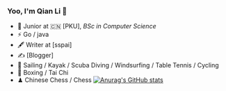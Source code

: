 ### Yoo, I'm Qian Li 👋


- 🍻 Junior at 🇨🇳 [PKU], _BSc in Computer Science_
- ⚡ Go / java
- 🖋 Writer at [sspai]
- ✍️ [Blogger]
- 🏃 Sailing / Kayak / Scuba Diving / Windsurfing / Table Tennis / Cycling
- 🥋 Boxing / Tai Chi
- ♟ Chinese Chess / Chess 
[![Anurag's GitHub stats](https://github-readme-stats.vercel.app/api?username=liqianbro)](https://github.com/anuraghazra/github-readme-stats)
